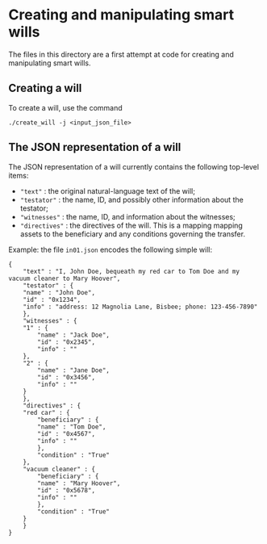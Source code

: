 # Creating and manipulating smart wills

The files in this directory are a first attempt at code for creating and manipulating smart wills.

## Creating a will
To create a will, use the command

    ./create_will -j <input_json_file>

## The JSON representation of a will
The JSON representation of a will currently contains the following top-level items:

- `"text"` : the original natural-language text of the will;
- `"testator"` : the name, ID, and possibly other information about the testator;
- `"witnesses"` : the name, ID, and information about the witnesses;
- `"directives"` : the directives of the will.  This is a mapping mapping assets to the beneficiary and any conditions governing the transfer.

Example: the file `in01.json` encodes the following simple will:

```
{
    "text" : "I, John Doe, bequeath my red car to Tom Doe and my vacuum cleaner to Mary Hoover",
    "testator" : {
	"name" : "John Doe",
	"id" : "0x1234",
	"info" : "address: 12 Magnolia Lane, Bisbee; phone: 123-456-7890"
    },
    "witnesses" : {
	"1" : {
	    "name" : "Jack Doe",
	    "id" : "0x2345",
	    "info" : ""
	},
	"2" : {
	    "name" : "Jane Doe",
	    "id" : "0x3456",
	    "info" : ""
	}
    },
    "directives" : {
	"red car" : {
	    "beneficiary" : {
		"name" : "Tom Doe",
		"id" : "0x4567",
		"info" : ""
	    },
	    "condition" : "True"
	},
	"vacuum cleaner" : {
	    "beneficiary" : {
		"name" : "Mary Hoover",
		"id" : "0x5678",
		"info" : ""
	    },
	    "condition" : "True"
	}
    }
}

```
